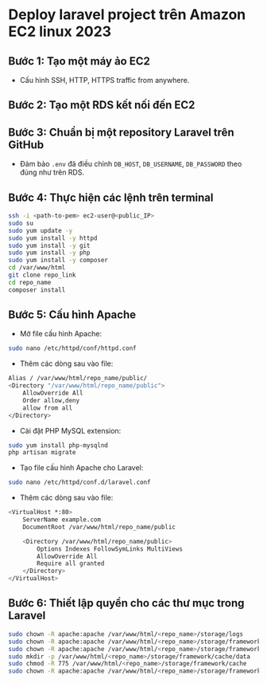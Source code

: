 # Deploy laravel project trên Amazon EC2 linux 2023

## Bước 1: Tạo một máy ảo EC2
- Cấu hình SSH, HTTP, HTTPS traffic from anywhere.

## Bước 2: Tạo một RDS kết nối đến EC2

## Bước 3: Chuẩn bị một repository Laravel trên GitHub
- Đảm bảo `.env` đã điều chỉnh `DB_HOST`, `DB_USERNAME`, `DB_PASSWORD` theo đúng như trên RDS.

## Bước 4: Thực hiện các lệnh trên terminal

```sh
ssh -i <path-to-pem> ec2-user@<public_IP>
sudo su
sudo yum update -y
sudo yum install -y httpd
sudo yum install -y git
sudo yum install -y php
sudo yum install -y composer
cd /var/www/html
git clone repo_link
cd repo_name
composer install
```
## Bước 5: Cấu hình Apache
- Mở file cấu hình Apache:
```sh
sudo nano /etc/httpd/conf/httpd.conf
```
- Thêm các dòng sau vào file:
```sh
Alias / /var/www/html/repo_name/public/
<Directory "/var/www/html/repo_name/public">
    AllowOverride All
    Order allow,deny
    allow from all
</Directory>
```
- Cài đặt PHP MySQL extension:
```sh
sudo yum install php-mysqlnd
php artisan migrate
```
- Tạo file cấu hình Apache cho Laravel:
```sh
sudo nano /etc/httpd/conf.d/laravel.conf
```
- Thêm các dòng sau vào file:
```sh
<VirtualHost *:80>
    ServerName example.com
    DocumentRoot /var/www/html/repo_name/public

    <Directory /var/www/html/repo_name/public>
        Options Indexes FollowSymLinks MultiViews
        AllowOverride All
        Require all granted
    </Directory>
</VirtualHost>
```
## Bước 6: Thiết lập quyền cho các thư mục trong Laravel
```sh
sudo chown -R apache:apache /var/www/html/<repo_name>/storage/logs
sudo chown -R apache:apache /var/www/html/<repo_name>/storage/framework/sessions
sudo chown -R apache:apache /var/www/html/<repo_name>/storage/framework/views
sudo mkdir -p /var/www/html/<repo_name>/storage/framework/cache/data
sudo chmod -R 775 /var/www/html/<repo_name>/storage/framework/cache
sudo chown -R apache:apache /var/www/html/<repo_name>/storage/framework/cache
```